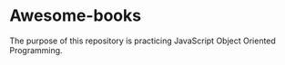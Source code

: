 # Awesome-books
The purpose of this repository is practicing JavaScript Object Oriented Programming. 
